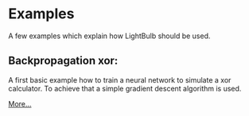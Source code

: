 # Examples

A few examples which explain how LightBulb should be used.

## Backpropagation xor:

A first basic example how to train a neural network to simulate a xor calculator. To achieve that a simple gradient descent algorithm is used.

[More...](/examples/backpropagation_xor.md)

